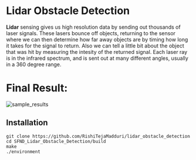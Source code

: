 # Lidar Obstacle Detection
**Lidar** sensing gives us high resolution data by sending out thousands of laser signals. These lasers bounce off objects, returning to the sensor where we can then determine how far away objects are by timing how long it takes for the signal to return. Also we can tell a little bit about the object that was hit by measuring the intesity of the returned signal. Each laser ray is in the infrared spectrum, and is sent out at many different angles, usually in a 360 degree range.


# Final Result:
![sample_results](media/ObstacleDetectionFPS_C.gif)

## Installation
```
git clone https://github.com/RishiTejaMadduri/lidar_obstacle_detection
cd SFND_Lidar_Obstacle_Detection/build
make
./environment
```

